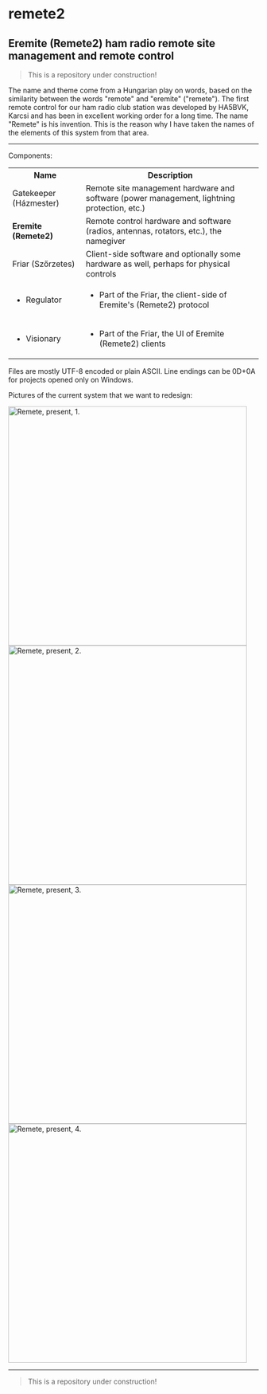 # remete2
## Eremite (Remete2) ham radio remote site management and remote control

> This is a repository under construction!

The name and theme come from a Hungarian play on words, based on the similarity between the words "remote" and "eremite" ("remete"). The first remote control for our ham radio club station was developed by HA5BVK, Karcsi and has been in excellent working order for a long time. The name "Remete" is his invention. This is the reason why I have taken the names of the elements of this system from that area.

***
Components:
<!--| Name                   | Description                                                                                   |-->
<!--| ---------------------- | --------------------------------------------------------------------------------------------- |-->
<!--| Gatekeeper (Házmester) | Remote site management hardware and software (power management, lightning protection, etc.)   |-->
<!--| **Eremite (Remete2)**  | Remote control hardware and software (radios, antennas, rotators, etc.), the namegiver        |-->
<!--| Friar (Szőrzetes)      | Client-side software and optionally some hardware as well, perhaps for physical controls      |-->
<!--| - Regulator            | - Part of the Friar, the client-side of Eremite's (Remete2) protocol                          |-->
<!--| - Visionary            | - Part of the Friar, the UI of Eremite (Remete2) clients                                      |-->

<table>
  <tr>
    <th><b>Name</b></th>
    <th><b>Description</b></th>
  </tr>
  <tr>
    <td>Gatekeeper (Házmester)</td>
    <td>Remote site management hardware and software (power management, lightning protection, etc.)</td>
  </tr>
  <tr>
    <td><strong>Eremite (Remete2)</strong></td>
    <td>Remote control hardware and software (radios, antennas, rotators, etc.), the namegiver</td>
  </tr>
  <tr>
    <td>Friar (Szőrzetes)</td>
    <td>Client-side software and optionally some hardware as well, perhaps for physical controls</td>
  </tr>
  <tr>
    <td><ul><li>Regulator</li></ul></td>
    <td><ul><li>Part of the Friar, the client-side of Eremite's (Remete2) protocol</li></ul></td>
  </tr>
  <tr><td><ul><li>Visionary</li></ul></td>
    <td><ul><li>Part of the Friar, the UI of Eremite (Remete2) clients</li></ul></td>
  </tr>
</table>

Files are mostly UTF-8 encoded or plain ASCII. Line endings can be 0D+0A for projects opened only on Windows.

Pictures of the current system that we want to redesign:
<div align-text="center" width="95%">
  <img src="https://ha3flt.org/photos/github/remete-present-001.jpg" alt="Remete, present, 1." width="480px"/>
  <img src="https://ha3flt.org/photos/github/remete-present-002.jpg" alt="Remete, present, 2." width="480px"/>
</div>
<div align-text="center" width="95%">
  <img src="https://ha3flt.org/photos/github/remete-present-011.jpg" alt="Remete, present, 3." width="480px"/>
  <img src="https://ha3flt.org/photos/github/remete-present-012.jpg" alt="Remete, present, 4." width="480px"/>
</div>

***
> This is a repository under construction!
